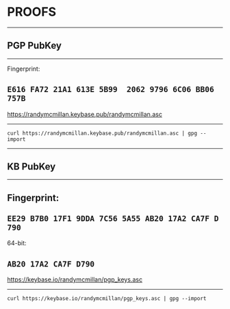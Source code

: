 PROOFS
======
------

PGP PubKey
----------
----------

Fingerprint:	

``E616 FA72 21A1 613E 5B99  2062 9796 6C06 BB06 757B``
------------------------------------------------------

https://randymcmillan.keybase.pub/randymcmillan.asc

---------------------------------------------------

``curl https://randymcmillan.keybase.pub/randymcmillan.asc | gpg --import``

---------------------------------------------------------------------------

KB PubKey
---------
---------

Fingerprint:	
 
``EE29 B7B0 17F1 9DDA 7C56 5A55 AB20 17A2 CA7F D790``
-----------------------------------------------------

64-bit:	

``AB20 17A2 CA7F D790``
-----------------------

https://keybase.io/randymcmillan/pgp_keys.asc

---------------------------------------------

``curl https://keybase.io/randymcmillan/pgp_keys.asc | gpg --import``

